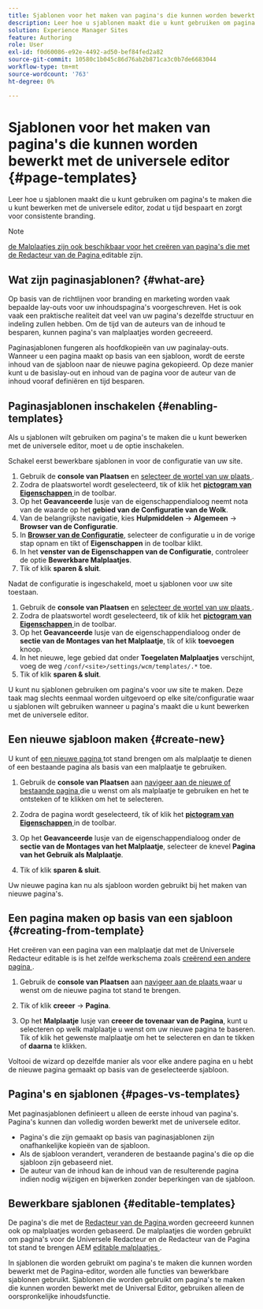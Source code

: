 ```yaml
---
title: Sjablonen voor het maken van pagina's die kunnen worden bewerkt met de universele editor
description: Leer hoe u sjablonen maakt die u kunt gebruiken om pagina's te maken die u kunt bewerken met de universele editor, zodat u tijd bespaart en zorgt voor consistente branding.
solution: Experience Manager Sites
feature: Authoring
role: User
exl-id: f0d60086-e92e-4492-ad50-bef84fed2a82
source-git-commit: 10580c1b045c86d76ab2b871ca3c0b7de6683044
workflow-type: tm+mt
source-wordcount: '763'
ht-degree: 0%

---
```



# Sjablonen voor het maken van pagina&#39;s die kunnen worden bewerkt met de universele editor {#page-templates}

Leer hoe u sjablonen maakt die u kunt gebruiken om pagina&#39;s te maken die u kunt bewerken met de universele editor, zodat u tijd bespaart en zorgt voor consistente branding.

>[!NOTE]
>
>[ de Malplaatjes zijn ook beschikbaar voor het creëren van pagina&#39;s die met de Redacteur van de Pagina ](/help/sites-cloud/authoring/page-editor/templates.md) editable zijn.

## Wat zijn paginasjablonen? {#what-are}

Op basis van de richtlijnen voor branding en marketing worden vaak bepaalde lay-outs voor uw inhoudspagina&#39;s voorgeschreven. Het is ook vaak een praktische realiteit dat veel van uw pagina&#39;s dezelfde structuur en indeling zullen hebben. Om de tijd van de auteurs van de inhoud te besparen, kunnen pagina&#39;s van malplaatjes worden gecreeerd.

Paginasjablonen fungeren als hoofdkopieën van uw paginalay-outs. Wanneer u een pagina maakt op basis van een sjabloon, wordt de eerste inhoud van de sjabloon naar de nieuwe pagina gekopieerd. Op deze manier kunt u de basislay-out en inhoud van de pagina voor de auteur van de inhoud vooraf definiëren en tijd besparen.

## Paginasjablonen inschakelen {#enabling-templates}

Als u sjablonen wilt gebruiken om pagina&#39;s te maken die u kunt bewerken met de universele editor, moet u de optie inschakelen.

Schakel eerst bewerkbare sjablonen in voor de configuratie van uw site.

1. Gebruik de **console van Plaatsen** en [ selecteer de wortel van uw plaats ](/help/sites-cloud/authoring/sites-console/introduction.md#selecting-resources).
1. Zodra de plaatswortel wordt geselecteerd, tik of klik het [**pictogram van Eigenschappen** ](/help/sites-cloud/authoring/sites-console/page-properties.md) in de toolbar.
1. Op het **Geavanceerde** lusje van de eigenschappendialoog neemt nota van de waarde op het **gebied van de Configuratie van de Wolk**.
1. Van de belangrijkste navigatie, kies **Hulpmiddelen** -> **Algemeen** -> **Browser van de Configuratie**.
1. In **[Browser van de Configuratie](/help/implementing/developing/introduction/configurations.md)**, selecteer de configuratie u in de vorige stap opnam en tikt of **Eigenschappen** in de toolbar klikt.
1. In het **venster van de Eigenschappen van de Configuratie**, controleer de optie **Bewerkbare Malplaatjes**.
1. Tik of klik **sparen &amp; sluit**.

Nadat de configuratie is ingeschakeld, moet u sjablonen voor uw site toestaan.

1. Gebruik de **console van Plaatsen** en [ selecteer de wortel van uw plaats ](/help/sites-cloud/authoring/sites-console/introduction.md#selecting-resources).
1. Zodra de plaatswortel wordt geselecteerd, tik of klik het [**pictogram van Eigenschappen** ](/help/sites-cloud/authoring/sites-console/page-properties.md) in de toolbar.
1. Op het **Geavanceerde** lusje van de eigenschappendialoog onder de **sectie van de Montages van het Malplaatje**, tik of klik **toevoegen** knoop.
1. In het nieuwe, lege gebied dat onder **Toegelaten Malplaatjes** verschijnt, voeg de weg `/conf/<site>/settings/wcm/templates/.*` toe.
1. Tik of klik **sparen &amp; sluit**.

U kunt nu sjablonen gebruiken om pagina&#39;s voor uw site te maken. Deze taak mag slechts eenmaal worden uitgevoerd op elke site/configuratie waar u sjablonen wilt gebruiken wanneer u pagina&#39;s maakt die u kunt bewerken met de universele editor.

## Een nieuwe sjabloon maken {#create-new}

U kunt of [ een nieuwe pagina ](/help/sites-cloud/authoring/sites-console/creating-pages.md) tot stand brengen om als malplaatje te dienen of een bestaande pagina als basis van een malplaatje te gebruiken.

1. Gebruik de **console van Plaatsen** aan [ navigeer aan de nieuwe of bestaande pagina ](/help/sites-cloud/authoring/sites-console/introduction.md#selecting-resources) die u wenst om als malplaatje te gebruiken en het te ontsteken of te klikken om het te selecteren.

1. Zodra de pagina wordt geselecteerd, tik of klik het [**pictogram van Eigenschappen** ](/help/sites-cloud/authoring/sites-console/page-properties.md) in de toolbar.

1. Op het **Geavanceerde** lusje van de eigenschappendialoog onder de **sectie van de Montages van het Malplaatje**, selecteer de knevel **Pagina van het Gebruik als Malplaatje**.

1. Tik of klik **sparen &amp; sluit**.

Uw nieuwe pagina kan nu als sjabloon worden gebruikt bij het maken van nieuwe pagina&#39;s.

## Een pagina maken op basis van een sjabloon {#creating-from-template}

Het creëren van een pagina van een malplaatje dat met de Universele Redacteur editable is is het zelfde werkschema zoals [ creërend een andere pagina ](/help/sites-cloud/authoring/sites-console/creating-pages.md).

1. Gebruik de **console van Plaatsen** aan [ navigeer aan de plaats ](/help/sites-cloud/authoring/sites-console/introduction.md#selecting-resources) waar u wenst om de nieuwe pagina tot stand te brengen.

1. Tik of klik **creeer** -> **Pagina**.

1. Op het **Malplaatje** lusje van **creeer de tovenaar van de Pagina**, kunt u selecteren op welk malplaatje u wenst om uw nieuwe pagina te baseren. Tik of klik het gewenste malplaatje om het te selecteren en dan te tikken of **daarna** te klikken.

Voltooi de wizard op dezelfde manier als voor elke andere pagina en u hebt de nieuwe pagina gemaakt op basis van de geselecteerde sjabloon.

## Pagina&#39;s en sjablonen {#pages-vs-templates}

Met paginasjablonen definieert u alleen de eerste inhoud van pagina&#39;s. Pagina&#39;s kunnen dan volledig worden bewerkt met de universele editor.

* Pagina&#39;s die zijn gemaakt op basis van paginasjablonen zijn onafhankelijke kopieën van de sjabloon.
* Als de sjabloon verandert, veranderen de bestaande pagina&#39;s die op die sjabloon zijn gebaseerd niet.
* De auteur van de inhoud kan de inhoud van de resulterende pagina indien nodig wijzigen en bijwerken zonder beperkingen van de sjabloon.

## Bewerkbare sjablonen {#editable-templates}

De pagina&#39;s die met de [ Redacteur van de Pagina ](/help/sites-cloud/authoring/page-editor/introduction.md) worden gecreeerd kunnen ook op malplaatjes worden gebaseerd. De malplaatjes die worden gebruikt om pagina&#39;s voor de Universele Redacteur en de Redacteur van de Pagina tot stand te brengen AEM [ editable malplaatjes ](/help/implementing/developing/components/templates.md).

In sjablonen die worden gebruikt om pagina&#39;s te maken die kunnen worden bewerkt met de Pagina-editor, worden alle functies van bewerkbare sjablonen gebruikt. Sjablonen die worden gebruikt om pagina&#39;s te maken die kunnen worden bewerkt met de Universal Editor, gebruiken alleen de oorspronkelijke inhoudsfunctie.
